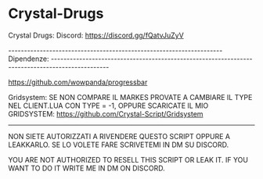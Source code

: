 # Crystal-Drugs
Crystal Drugs: Discord: https://discord.gg/fQatvJuZyV

-------------------------------------------------------------------- Dipendenze: ------------------------------------------------------------------------------------------------

https://github.com/wowpanda/progressbar

Gridsystem: SE NON COMPARE IL MARKES PROVATE A CAMBIARE IL TYPE NEL CLIENT.LUA CON TYPE = -1, OPPURE  SCARICATE IL MIO GRIDSYSTEM: https://github.com/Crystal-Script/Gridsystem

---------------------------------------------------------------------------------------------------------------------------------------------------------------------------------

NON SIETE AUTORIZZATI A RIVENDERE QUESTO SCRIPT OPPURE A LEAKKARLO. SE LO VOLETE FARE SCRIVETEMI IN DM SU DISCORD.

YOU ARE NOT AUTHORIZED TO RESELL THIS SCRIPT OR LEAK IT. IF YOU WANT TO DO IT WRITE ME IN DM ON DISCORD.
